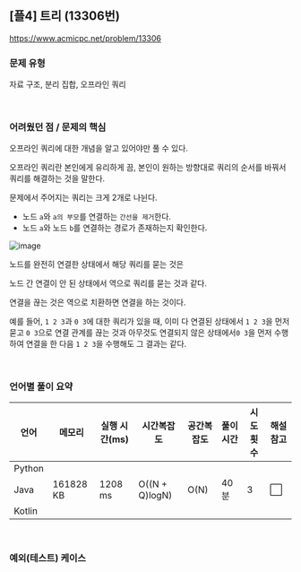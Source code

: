 ## [플4] 트리 (13306번)

https://www.acmicpc.net/problem/13306

### 문제 유형

자료 구조, 분리 집합, 오프라인 쿼리

<br>

### 어려웠던 점 / 문제의 핵심

오프라인 쿼리에 대한 개념을 알고 있어야만 풀 수 있다.

오프라인 쿼리란 본인에게 유리하게 끔, 본인이 원하는 방향대로 쿼리의 순서를 바꿔서 쿼리를 해결하는 것을 말한다.

문제에서 주어지는 쿼리는 크게 2개로 나뉜다.

- 노드 `a`와 `a의 부모`를 연결하는 `간선을 제거`한다.
- 노드 `a`와 노드 `b`를 연결하는 경로가 존재하는지 확인한다.

![image](https://user-images.githubusercontent.com/93081720/232380916-75bbea9b-57c2-4104-ac9c-a9fbe4752891.png)

노드를 완전히 연결한 상태에서 해당 쿼리를 묻는 것은

노드 간 연결이 안 된 상태에서 역으로 쿼리를 묻는 것과 같다.

연결을 끊는 것은 역으로 치환하면 연결을 하는 것이다.

예를 들어, `1 2 3`과 `0 3`에 대한 쿼리가 있을 때, 이미 다 연결된 상태에서 `1 2 3`을 먼저 묻고  `0 3`으로 연결 관계를 끊는 것과 아무것도 연결되지 않은 상태에서`0 3`을 먼저 수행하여 연결을 한 다음 `1 2 3`을 수행해도 그 결과는 같다.

<br>

### 언어별 풀이 요약

| 언어   | 메모리    | 실행 시간(ms) | 시간복잡도     | 공간복잡도 | 풀이 시간 | 시도 횟수 | 해설 참고            |
| ------ | --------- | ------------- | -------------- | ---------- | --------- | --------- | -------------------- |
| Python |           |               |                |            |           |           |                      |
| Java   | 161828 KB | 1208 ms       | O((N + Q)logN) | O(N)       | 40분      | 3         | :white_large_square: |
| Kotlin |           |               |                |            |           |           |                      |

<br>

### 예외(테스트) 케이스

```
```

